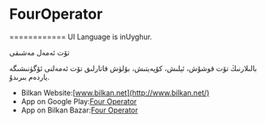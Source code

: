 # FourOperator
============
UI Language is inUyghur.

تۆت ئەمەل مەشىقى


بالىلارنىڭ تۆت قوشۇش، ئېلىش، كۆپەيتىش، بۆلۈش قاتارلىق تۆت ئەمەلنى ئۆگۈنىشىگە ياردەم بىرىدۇ.

* Bilkan Website:[www.bilkan.net](http://www.bilkan.net/) 
* App on Google Play:[Four Operator](https://play.google.com/)
* App on Bilkan Bazar:[Four Operator](http://lab.uyghurdev.net/)
